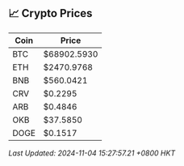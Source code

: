 ## 📈 Crypto Prices

| Coin | Price |
| ---- | ----- |
| BTC | $68902.5930 |
| ETH | $2470.9768 |
| BNB | $560.0421 |
| CRV | $0.2295 |
| ARB | $0.4846 |
| OKB | $37.5850 |
| DOGE | $0.1517 |

_Last Updated: 2024-11-04 15:27:57.21 +0800 HKT_